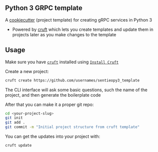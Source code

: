 ## Python 3 GRPC template

A [cookiecutter](https://cookiecutter.readthedocs.io/en/latest/README.html) (project template) for creating gRPC services in Python 3

* Powered by [cruft](https://cruft.github.io/cruft/) which lets you create templates and update them in projects later as you make changes to the template



## Usage

Make sure you have [`cruft`](https://github.com/cruft/cruft) installed using [`Install Cruft`](https://github.com/cruft/cruft#installation)

Create a new project:

```sh
cruft create https://github.com/usernames/sentieopy3_template
```

The CLI interface will ask some basic questions, such the name of the project, and then generate the boilerplate code

After that you can make it a proper git repo:

```sh
cd <your-project-slug>
git init
git add .
git commit -m "Initial project structure from cruft template"
```

You can get the updates into your project with:

```sh
cruft update
```



